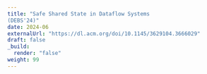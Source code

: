 ```yaml
---
title: "Safe Shared State in Dataflow Systems
(DEBS'24)"
date: 2024-06
externalUrl: "https://dl.acm.org/doi/10.1145/3629104.3666029"
draft: false
_build:
  render: "false"
weight: 99
---
```

